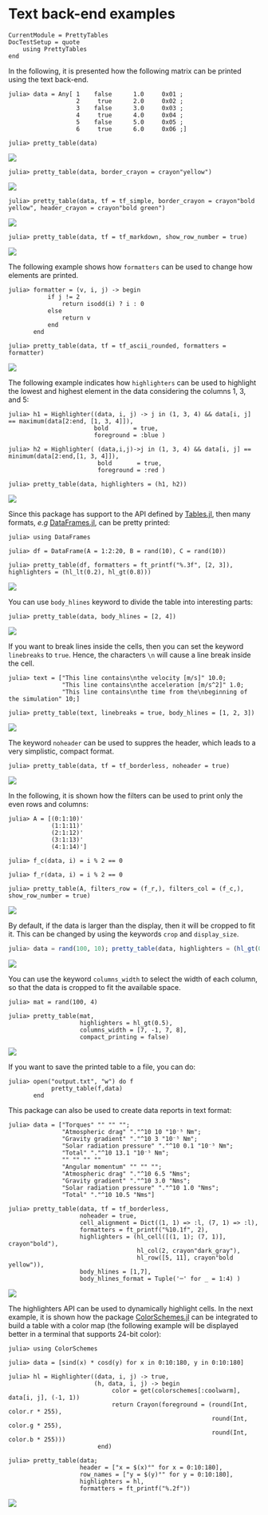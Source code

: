 Text back-end examples
======================

```@meta
CurrentModule = PrettyTables
DocTestSetup = quote
    using PrettyTables
end
```

In the following, it is presented how the following matrix can be printed using
the text back-end.

```julia-repl
julia> data = Any[ 1    false      1.0     0x01 ;
                   2     true      2.0     0x02 ;
                   3    false      3.0     0x03 ;
                   4     true      4.0     0x04 ;
                   5    false      5.0     0x05 ;
                   6     true      6.0     0x06 ;]
```

```julia-repl
julia> pretty_table(data)
```

![](../assets/ex_00001.png)

```julia-repl
julia> pretty_table(data, border_crayon = crayon"yellow")
```

![](../assets/ex_00002.png)

```julia-repl
julia> pretty_table(data, tf = tf_simple, border_crayon = crayon"bold yellow", header_crayon = crayon"bold green")
```

![](../assets/ex_00003.png)

```julia-repl
julia> pretty_table(data, tf = tf_markdown, show_row_number = true)
```

![](../assets/ex_00004.png)

The following example shows how `formatters` can be used to change how elements
are printed.

```julia-repl
julia> formatter = (v, i, j) -> begin
           if j != 2
               return isodd(i) ? i : 0
           else
               return v
           end
       end

julia> pretty_table(data, tf = tf_ascii_rounded, formatters = formatter)
```

![](../assets/ex_00005.png)

The following example indicates how `highlighters` can be used to highlight the
lowest and highest element in the data considering the columns 1, 3, and 5:

```julia-repl
julia> h1 = Highlighter((data, i, j) -> j in (1, 3, 4) && data[i, j] == maximum(data[2:end, [1, 3, 4]]),
                        bold       = true,
                        foreground = :blue )

julia> h2 = Highlighter( (data,i,j)->j in (1, 3, 4) && data[i, j] == minimum(data[2:end,[1, 3, 4]]),
                         bold       = true,
                         foreground = :red )

julia> pretty_table(data, highlighters = (h1, h2))
```

![](../assets/ex_00006.png)

Since this package has support to the API defined by
[Tables.jl](https://github.com/JuliaData/Tables.jl), then many formats, *e.g*
[DataFrames.jl](https://github.com/JuliaData/DataFrames.jl), can be pretty
printed:

```julia-repl
julia> using DataFrames

julia> df = DataFrame(A = 1:2:20, B = rand(10), C = rand(10))

julia> pretty_table(df, formatters = ft_printf("%.3f", [2, 3]), highlighters = (hl_lt(0.2), hl_gt(0.8)))
```

![](../assets/ex_00007.png)

You can use `body_hlines` keyword to divide the table into interesting parts:

```julia-repl
julia> pretty_table(data, body_hlines = [2, 4])
```

![](../assets/ex_00008.png)

If you want to break lines inside the cells, then you can set the keyword
`linebreaks` to `true`. Hence, the characters `\n` will cause a line break
inside the cell.

```julia-repl
julia> text = ["This line contains\nthe velocity [m/s]" 10.0;
               "This line contains\nthe acceleration [m/s^2]" 1.0;
               "This line contains\nthe time from the\nbeginning of the simulation" 10;]

julia> pretty_table(text, linebreaks = true, body_hlines = [1, 2, 3])
```

![](../assets/ex_00009.png)

The keyword `noheader` can be used to suppres the header, which leads to a very
simplistic, compact format.

```julia-repl
julia> pretty_table(data, tf = tf_borderless, noheader = true)
```

![](../assets/ex_00010.png)

In the following, it is shown how the filters can be used to print only the even
rows and columns:

```julia-repl
julia> A = [(0:1:10)'
            (1:1:11)'
            (2:1:12)'
            (3:1:13)'
            (4:1:14)']

julia> f_c(data, i) = i % 2 == 0

julia> f_r(data, i) = i % 2 == 0

julia> pretty_table(A, filters_row = (f_r,), filters_col = (f_c,), show_row_number = true)
```

![](../assets/ex_00011.png)

By default, if the data is larger than the display, then it will be cropped to
fit it. This can be changed by using the keywords `crop` and `display_size`.

```julia
julia> data = rand(100, 10); pretty_table(data, highlighters = (hl_gt(0.5),))
```

![](../assets/ex_00012.png)

You can use the keyword `columns_width` to select the width of each column, so
that the data is cropped to fit the available space.

```julia-repl
julia> mat = rand(100, 4)

julia> pretty_table(mat,
                    highlighters = hl_gt(0.5),
                    columns_width = [7, -1, 7, 8],
                    compact_printing = false)
```

![](../assets/ex_00014.png)

If you want to save the printed table to a file, you can do:

```julia-repl
julia> open("output.txt", "w") do f
            pretty_table(f,data)
       end
```

This package can also be used to create data reports in text format:

```julia-repl
julia> data = ["Torques" "" "" "";
               "Atmospheric drag" "."^10 10 "10⁻⁵ Nm";
               "Gravity gradient" "."^10 3 "10⁻⁵ Nm";
               "Solar radiation pressure" "."^10 0.1 "10⁻⁵ Nm";
               "Total" "."^10 13.1 "10⁻⁵ Nm";
               "" "" "" ""
               "Angular momentum" "" "" "";
               "Atmospheric drag" "."^10 6.5 "Nms";
               "Gravity gradient" "."^10 3.0 "Nms";
               "Solar radiation pressure" "."^10 1.0 "Nms";
               "Total" "."^10 10.5 "Nms"]

julia> pretty_table(data, tf = tf_borderless,
                    noheader = true,
                    cell_alignment = Dict((1, 1) => :l, (7, 1) => :l),
                    formatters = ft_printf("%10.1f", 2),
                    highlighters = (hl_cell([(1, 1); (7, 1)], crayon"bold"),
                                    hl_col(2, crayon"dark_gray"),
                                    hl_row([5, 11], crayon"bold yellow")),
                    body_hlines = [1,7],
                    body_hlines_format = Tuple('─' for _ = 1:4) )
```

![](../assets/ex_00013.png)

The highlighters API can be used to dynamically highlight cells. In the next
example, it is shown how the package
[ColorSchemes.jl](https://github.com/JuliaGraphics/ColorSchemes.jl) can be
integrated to build a table with a color map (the following example will be
displayed better in a terminal that supports 24-bit color):

```julia-repl
julia> using ColorSchemes

julia> data = [sind(x) * cosd(y) for x in 0:10:180, y in 0:10:180]

julia> hl = Highlighter((data, i, j) -> true,
                        (h, data, i, j) -> begin
                             color = get(colorschemes[:coolwarm], data[i, j], (-1, 1))
                             return Crayon(foreground = (round(Int, color.r * 255),
                                                         round(Int, color.g * 255),
                                                         round(Int, color.b * 255)))
                         end)

julia> pretty_table(data;
                    header = ["x = $(x)°" for x = 0:10:180],
                    row_names = ["y = $(y)°" for y = 0:10:180],
                    highlighters = hl,
                    formatters = ft_printf("%.2f"))
```

![](../assets/ex_00015.png)

